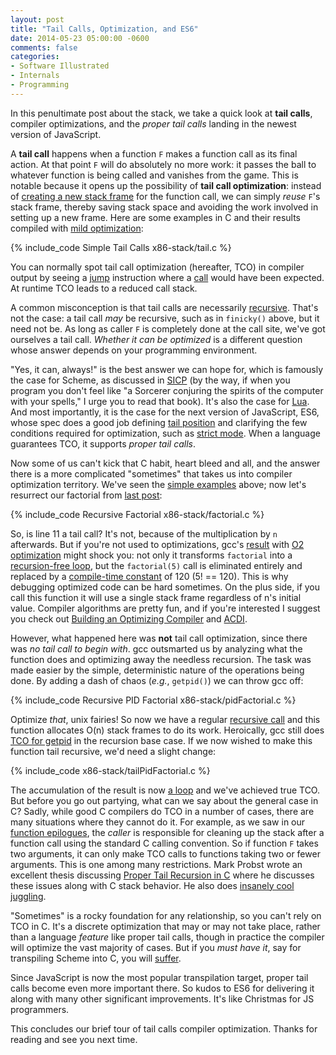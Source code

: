 ```yaml
---
layout: post
title: "Tail Calls, Optimization, and ES6"
date: 2014-05-23 05:00:00 -0600
comments: false
categories: 
- Software Illustrated
- Internals
- Programming
---
```


In this penultimate post about the stack, we take a quick look at **tail
calls**, compiler optimizations, and the *proper tail calls* landing in the
newest version of JavaScript.

A **tail call** happens when a function `F` makes a function call as its final
action. At that point `F` will do absolutely no more work: it passes the ball to
whatever function is being called and vanishes from the game. This is notable
because it opens up the possibility of **tail call optimization**: instead of
[creating a new stack frame][stack] for the function call, we can simply _reuse_
`F`'s stack frame, thereby saving stack space and avoiding the work involved in
setting up a new frame. Here are some examples in C and their results compiled
with [mild optimization][asm-tco]:

{% include_code Simple Tail Calls x86-stack/tail.c %}

You can normally spot tail call optimization (hereafter, TCO) in compiler output
by seeing a [jump][jmpadd5] instruction where a [call][calladd5] would have been
expected. At runtime TCO leads to a reduced call stack.

A common misconception is that tail calls are necessarily
[recursive][recursion]. That's not the case: a tail call _may_ be recursive,
such as in `finicky()` above, but it need not be. As long as caller `F` is
completely done at the call site, we've got ourselves a tail call. *Whether it
can be optimized* is a different question whose answer depends on your
programming environment.

"Yes, it can, always!" is the best answer we can hope for, which is famously the
case for Scheme, as discussed in [SICP][SICP] (by the way, if when you program
you don't feel like "a Sorcerer conjuring the spirits of the computer with your
spells," I urge you to read that book). It's also the case for [Lua][Lua].  And
most importantly, it is the case for the next version of JavaScript, ES6, whose
spec does a good job defining [tail position][js-tail] and clarifying the few
conditions required for optimization, such as [strict mode][js-strict].  When
a language guarantees TCO, it supports *proper tail calls*.

Now some of us can't kick that C habit, heart bleed and all, and the answer
there is a more complicated "sometimes" that takes us into compiler optimization
territory.  We've seen the [simple examples][tail] above; now let's resurrect
our factorial from [last post][recursion]:

{% include_code Recursive Factorial x86-stack/factorial.c %}

So, is line 11 a tail call? It's not, because of the multiplication by `n`
afterwards. But if you're not used to optimizations, gcc's
[result][factorial-o2] with [O2 optimization][O2] might shock you: not only it
transforms `factorial` into a [recursion-free loop][factorial-loop], but the
`factorial(5)` call is eliminated entirely and replaced by a 
[compile-time constant][factorial-120] of 120 (5! == 120).  This is why debugging optimized
code can be hard sometimes. On the plus side, if you call this function it will
use a single stack frame regardless of n's initial value.  Compiler algorithms
are pretty fun, and if you're interested I suggest you check out
[Building an Optimizing Compiler][boc] and [ACDI][ACDI].

However, what happened here was **not** tail call optimization, since there was
_no tail call to begin with_. gcc outsmarted us by analyzing what the function
does and optimizing away the needless recursion. The task was made easier by
the simple, deterministic nature of the operations being done. By adding a dash
of chaos (_e.g._, `getpid()`) we can throw gcc off:

{% include_code Recursive PID Factorial x86-stack/pidFactorial.c %}

Optimize *that*, unix fairies! So now we have a regular
[recursive call][call-pidFactorial] and this function allocates O(n) stack
frames to do its work. Heroically, gcc still does [TCO for getpid][jmp-getpid]
in the recursion base case. If we now wished to make this function tail recursive,
we'd need a slight change:

{% include_code x86-stack/tailPidFactorial.c %}

The accumulation of the result is now [a loop][tailPidFactorial-tco] and we've
achieved true TCO. But before you go out partying, what can we say about the
general case in C? Sadly, while good C compilers do TCO in a number of cases,
there are many situations where they cannot do it. For example, as we saw in our
[function epilogues][epilogues], the _caller_ is responsible for cleaning up the
stack after a function call using the standard C calling convention. So if
function `F` takes two arguments, it can only make TCO calls to functions taking
two or fewer arguments. This is one among many restrictions. Mark Probst wrote
an excellent thesis discussing [Proper Tail Recursion in C][thesis] where he
discusses these issues along with C stack behavior. He also does
[insanely cool juggling][juggling].

"Sometimes" is a rocky foundation for any relationship, so you can't rely on TCO
in C. It's a discrete optimization that may or may not take place, rather than
a language *feature* like proper tail calls, though in practice the compiler
will optimize the vast majority of cases. But if you *must have it*, say for
transpiling Scheme into C, you will [suffer][scheme-in-c].

Since JavaScript is now the most popular transpilation target, proper tail calls
become even more important there. So kudos to ES6 for delivering it along with
many other significant improvements. It's like Christmas for JS programmers.

This concludes our brief tour of tail calls compiler optimization.  Thanks for
reading and see you next time.

[SICP]: http://mitpress.mit.edu/sicp/full-text/book/book-Z-H-11.html
[Lua]: http://www.lua.org/pil/6.3.html
[js-strict]: https://people.mozilla.org/~jorendorff/es6-draft.html#sec-strict-mode-code
[js-tail]: https://people.mozilla.org/~jorendorff/es6-draft.html#sec-tail-position-calls
[chicken]: http://en.wikipedia.org/wiki/CHICKEN_%28Scheme_implementation%29#Design
[scheme-in-c]: http://en.wikipedia.org/wiki/Tail_call#Through_trampolining

[guido-on-tco]: http://neopythonic.blogspot.com.br/2009/04/tail-recursion-elimination.html

[stack]: /post/journey-to-the-stack "Journey to the Stack"
[epilogues]: /post/epilogues-canaries-buffer-overflows/
[recursion]: /post/recursion/
[caches]: /post/intel-cpu-caches/
[while-you-wait]: /post/what-your-computer-does-while-you-wait/
[performance]: /post/performance-is-a-science

[boc]: http://www.amazon.com/Building-Optimizing-Compiler-Bob-Morgan-ebook/dp/B008COCE9G/
[ACDI]: http://www.amazon.com/Advanced-Compiler-Design-Implementation-Muchnick-ebook/dp/B003VM7GGK/

[mark]: http://www.complang.tuwien.ac.at/schani/
[juggling]: http://www.complang.tuwien.ac.at/schani/jugglevids/index.html
[thesis]: http://www.complang.tuwien.ac.at/schani/diplarb.ps

[O2]: https://gcc.gnu.org/onlinedocs/gcc/Optimize-Options.html

[asm-tco]: https://github.com/gduarte/blog/blob/master/code/x86-stack/asm-tco.sh

[tail]: https://github.com/gduarte/blog/blob/master/code/x86-stack/tail.c
[jmpadd5]: https://github.com/gduarte/blog/blob/master/code/x86-stack/tail-tco.s#L27
[calladd5]: https://github.com/gduarte/blog/blob/master/code/x86-stack/tail.s#L37-L39

[factorial-o2]: https://github.com/gduarte/blog/blob/master/code/x86-stack/factorial-o2.s
[factorial-120]: https://github.com/gduarte/blog/blob/master/code/x86-stack/factorial-o2.s#L38
[factorial-loop]: https://github.com/gduarte/blog/blob/master/code/x86-stack/factorial-o2.s#L16-L19

[pidFactorial-o2]: https://github.com/gduarte/blog/blob/master/code/x86-stack/pidFactorial-o2.s
[call-pidFactorial]: https://github.com/gduarte/blog/blob/master/code/x86-stack/pidFactorial-o2.s#L20
[jmp-getpid]: https://github.com/gduarte/blog/blob/master/code/x86-stack/pidFactorial-o2.s#L43

[tailPidFactorial-tco]: https://github.com/gduarte/blog/blob/master/code/x86-stack/tailPidFactorial-o2.s#L22-L27
